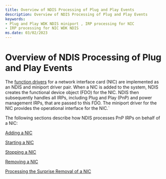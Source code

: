 ```yaml
---
title: Overview of NDIS Processing of Plug and Play Events
description: Overview of NDIS Processing of Plug and Play Events
keywords:
- Plug and Play WDK NDIS miniport , IRP processing for NIC
- IRP processing for NIC WDK NDIS
ms.date: 03/02/2023
---
```


# Overview of NDIS Processing of Plug and Play Events





The [function drivers](../kernel/function-drivers.md) for a network interface card (NIC) are implemented as an NDIS and miniport driver pair. When a NIC is added to the system, NDIS creates the functional device object (FDO) for the NIC. NDIS then subsequently handles all IRPs, including Plug and Play (PnP) and power management IRPs, that are passed to this FDO. The miniport driver for the NIC provides the operational interface for the NIC.\`

The following sections describe how NDIS processes PnP IRPs on behalf of a NIC:

[Adding a NIC](adding-a-nic.md)

[Starting a NIC](starting-a-nic.md)

[Stopping a NIC](stopping-a-nic.md)

[Removing a NIC](removing-a-nic.md)

[Processing the Surprise Removal of a NIC](processing-the-surprise-removal-of-a-nic--windows-vista-.md)

 

